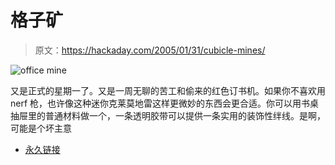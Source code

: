 # 格子矿

> 原文：<https://hackaday.com/2005/01/31/cubicle-mines/>

![office mine](img/7f5cd70c2169f5ce13f5f7d93dac2c18.png)

又是正式的星期一了。又是一周无聊的苦工和偷来的红色订书机。如果你不喜欢用 nerf 枪，也许像这种迷你克莱莫地雷这样更微妙的东西会更合适。你可以用书桌抽屉里的普通材料做一个，一条透明胶带可以提供一条实用的装饰性绊线。是啊，可能是个坏主意

*   [永久链接](http://www.bleacheatingfreaks.com/science/OB/micromine/)